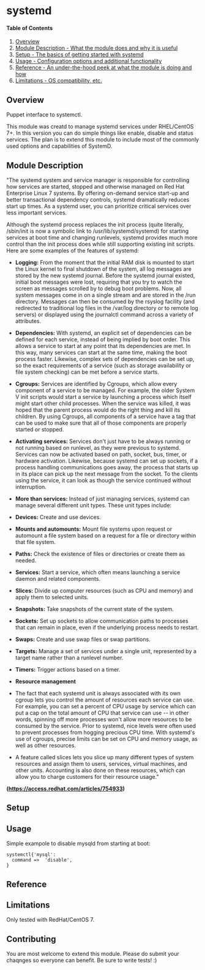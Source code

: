 # systemd

#### Table of Contents

1. [Overview](#overview)
2. [Module Description - What the module does and why it is useful](#module-description)
3. [Setup - The basics of getting started with systemd](#setup)
4. [Usage - Configuration options and additional functionality](#usage)
5. [Reference - An under-the-hood peek at what the module is doing and how](#reference)
5. [Limitations - OS compatibility, etc.](#limitations)

## Overview

Puppet interface to systemctl.

This module was creatd to manage systemd services under RHEL/CentOS 7+. In this
version you can do simple things like enable, disable and status services. The
plan is to extend this module to include most of the commonly used options and
capabilities of SystemD. 

## Module Description

"The systemd system and service manager is responsible for controlling how services are started, stopped and otherwise managed on Red Hat Enterprise Linux 7 systems. By offering on-demand service start-up and better transactional dependency controls, systemd dramatically reduces start up times. As a systemd user, you can prioritize critical services over less important services.

Although the systemd process replaces the init process (quite literally, /sbin/init is now a symbolic link to /usr/lib/systemd/systemd) for starting services at boot time and changing runlevels, systemd provides much more control than the init process does while still supporting existing init scripts. Here are some examples of the features of systemd:

* **Logging:** From the moment that the initial RAM disk is mounted to start the Linux kernel to final shutdown of the system, all log messages are stored by the new systemd journal. Before the systemd journal existed, initial boot messages were lost, requiring that you try to watch the screen as messages scrolled by to debug boot problems.
Now, all system messages come in on a single stream and are stored in the /run directory. Messages can then be consumed by the rsyslog facility (and redirected to traditional log files in the /var/log directory or to remote log servers) or displayed using the journalctl command across a variety of attributes.

* **Dependencies:** With systemd, an explicit set of dependencies can be defined for each service, instead of being implied by boot order. This allows a service to start at any point that its dependencies are met. In this way, many services can start at the same time, making the boot process faster. Likewise, complex sets of dependencies can be set up, so the exact requirements of a service (such as storage availability or file system checking) can be met before a service starts.

* **Cgroups:** Services are identified by Cgroups, which allow every component of a service to be managed. For example, the older System V init scripts would start a service by launching a process which itself might start other child processes. When the service was killed, it was hoped that the parent process would do the right thing and kill its children. By using Cgroups, all components of a service have a tag that can be used to make sure that all of those components are properly started or stopped.

* **Activating services:** Services don't just have to be always running or not running based on runlevel, as they were previous to systemd. Services can now be activated based on path, socket, bus, timer, or hardware activation. Likewise, because systemd can set up sockets, if a process handling communications goes away, the process that starts up in its place can pick up the next message from the socket. To the clients using the service, it can look as though the service continued without interruption.

* **More than services:** Instead of just managing services, systemd can manage several different unit types. These unit types include:

 * **Devices:** Create and use devices.
 * **Mounts and automounts:** Mount file systems upon request or automount a file system based on a request for a file or directory within that file system.
 * **Paths:** Check the existence of files or directories or create them as needed.
 * **Services:** Start a service, which often means launching a service daemon and related components.
 * **Slices:** Divide up computer resources (such as CPU and memory) and apply them to selected units.
 * **Snapshots:** Take snapshots of the current state of the system.
 * **Sockets:** Set up sockets to allow communication paths to processes that can remain in place, even if the underlying process needs to restart.
 * **Swaps:** Create and use swap files or swap partitions.
 * **Targets:** Manage a set of services under a single unit, represented by a target name rather than a runlevel number.
 * **Timers:** Trigger actions based on a timer.

* **Resource management**

 * The fact that each systemd unit is always associated with its own cgroup lets you control the amount of resources each service can use. For example, you can set a percent of CPU usage by service which can put a cap on the total amount of CPU that service can use -- in other words, spinning off more processes won't allow more resources to be consumed by the service. Prior to systemd, nice levels were often used to prevent processes from hogging precious CPU time. With systemd's use of cgroups, precise limits can be set on CPU and memory usage, as well as other resources.
 * A feature called slices lets you slice up many different types of system resources and assign them to users, services, virtual machines, and other units. Accounting is also done on these resources, which can allow you to charge customers for their resource usage."

**(https://access.redhat.com/articles/754933)**

## Setup

## Usage

Simple exampole to disable mysqld from starting at boot:

    systemctl{'mysql':
      command =>  'disable',
    }


## Reference


## Limitations

Only tested with RedHat/CentOS 7.

## Contributing

You are most welcome to extend this module. Please do submit your chaqnges so
everyone can benefit. Be sure to write tests! :) 
